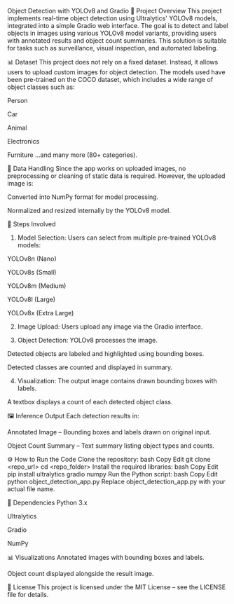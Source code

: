 Object Detection with YOLOv8 and Gradio
📌 Project Overview
This project implements real-time object detection using Ultralytics' YOLOv8 models, integrated into a simple Gradio web interface. The goal is to detect and label objects in images using various YOLOv8 model variants, providing users with annotated results and object count summaries. This solution is suitable for tasks such as surveillance, visual inspection, and automated labeling.

📊 Dataset
This project does not rely on a fixed dataset. Instead, it allows users to upload custom images for object detection. The models used have been pre-trained on the COCO dataset, which includes a wide range of object classes such as:

Person

Car

Animal

Electronics

Furniture
...and many more (80+ categories).

🧹 Data Handling
Since the app works on uploaded images, no preprocessing or cleaning of static data is required. However, the uploaded image is:

Converted into NumPy format for model processing.

Normalized and resized internally by the YOLOv8 model.

🧠 Steps Involved
1. Model Selection:
Users can select from multiple pre-trained YOLOv8 models:

YOLOv8n (Nano)

YOLOv8s (Small)

YOLOv8m (Medium)

YOLOv8l (Large)

YOLOv8x (Extra Large)

2. Image Upload:
Users upload any image via the Gradio interface.

3. Object Detection:
YOLOv8 processes the image.

Detected objects are labeled and highlighted using bounding boxes.

Detected classes are counted and displayed in summary.

4. Visualization:
The output image contains drawn bounding boxes with labels.

A textbox displays a count of each detected object class.

🖼️ Inference Output
Each detection results in:

Annotated Image – Bounding boxes and labels drawn on original input.

Object Count Summary – Text summary listing object types and counts.

⚙️ How to Run the Code
Clone the repository:
bash
Copy
Edit
git clone <repo_url>
cd <repo_folder>
Install the required libraries:
bash
Copy
Edit
pip install ultralytics gradio numpy
Run the Python script:
bash
Copy
Edit
python object_detection_app.py
Replace object_detection_app.py with your actual file name.

🧩 Dependencies
Python 3.x

Ultralytics

Gradio

NumPy

📊 Visualizations
Annotated images with bounding boxes and labels.

Object count displayed alongside the result image.

📄 License
This project is licensed under the MIT License – see the LICENSE file for details.

